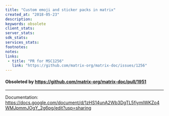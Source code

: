 ```yaml
---
title: "Custom emoji and sticker packs in matrix"
created_at: "2018-05-23"
description:
keywords: obsolete
client_stats:
server_stats:
sdk_stats:
services_stats:
footnotes:
notes:
links:
 - title: "PR for MSC1256"
   link: "https://github.com/matrix-org/matrix-doc/issues/1256"
---
```

#### Obsoleted by https://github.com/matrix-org/matrix-doc/pull/1951

----

Documentation: https://docs.google.com/document/d/1zHS14unA2Wb3DgTL5fiymlWKZo4WMJpmmJOgY_2g6pg/edit?usp=sharing

